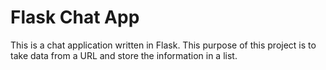 # Flask Chat App

This is a chat application written in Flask. This purpose of this project is to take 
data from a URL and store the information in a list.